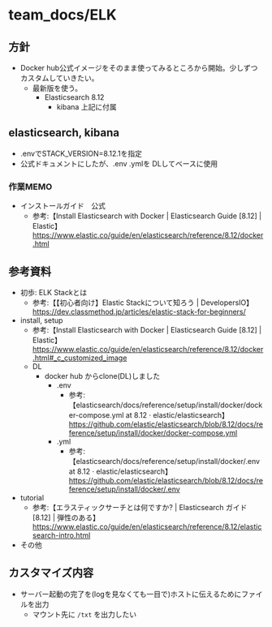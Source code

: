 # team_docs/ELK

## 方針

- Docker hub公式イメージをそのまま使ってみるところから開始。少しずつカスタムしていきたい。
  - 最新版を使う。
    - Elasticsearch 8.12
      - kibana 上記に付属

## elasticsearch, kibana

- .envでSTACK_VERSION=8.12.1を指定
- 公式ドキュメントにしたが、.env .ymlを DLしてベースに使用

### 作業MEMO

- インストールガイド　公式
  - 参考:【Install Elasticsearch with Docker | Elasticsearch Guide [8.12] | Elastic】 <https://www.elastic.co/guide/en/elasticsearch/reference/8.12/docker.html>

## 参考資料

- 初歩: ELK Stackとは
  - 参考:【【初心者向け】Elastic Stackについて知ろう | DevelopersIO】 <https://dev.classmethod.jp/articles/elastic-stack-for-beginners/>
- install, setup
  - 参考:【Install Elasticsearch with Docker | Elasticsearch Guide [8.12] | Elastic】 <https://www.elastic.co/guide/en/elasticsearch/reference/8.12/docker.html#_c_customized_image>
  - DL  
    - docker hub からclone(DL)しました  
      - .env
        - 参考:【elasticsearch/docs/reference/setup/install/docker/docker-compose.yml at 8.12 · elastic/elasticsearch】 <https://github.com/elastic/elasticsearch/blob/8.12/docs/reference/setup/install/docker/docker-compose.yml>
      - .yml
        - 参考:【elasticsearch/docs/reference/setup/install/docker/.env at 8.12 · elastic/elasticsearch】 <https://github.com/elastic/elasticsearch/blob/8.12/docs/reference/setup/install/docker/.env>
- tutorial
  - 参考:【エラスティックサーチとは何ですか? | Elasticsearch ガイド [8.12] | 弾性のある】 <https://www.elastic.co/guide/en/elasticsearch/reference/8.12/elasticsearch-intro.html>  
- その他

## カスタマイズ内容

- サーバー起動の完了を(logを見なくても一目で)ホストに伝えるためにファイルを出力
  - マウント先に `/txt` を出力したい